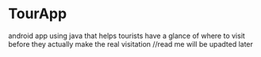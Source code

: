 # TourApp
android app using java that helps tourists have a glance of where to visit before they actually make the real visitation
//read me will be upadted later
